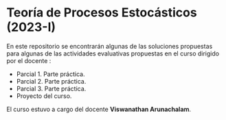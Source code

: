 # Teoría de Procesos Estocásticos (2023-I)

En este repositorio se encontrarán algunas de las soluciones propuestas para algunas de las actividades evaluativas propuestas en el curso dirigido por el docente :
  - Parcial 1. Parte práctica.
  - Parcial 2. Parte práctica.
  - Parcial 3. Parte práctica.
  - Proyecto del curso.

El curso estuvo a cargo del docente **Viswanathan Arunachalam**.
